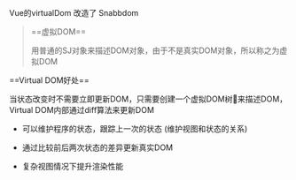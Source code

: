 Vue的virtualDom 改造了 Snabbdom



> ==虚拟DOM==
>
> 用普通的SJ对象来描述DOM对象，由于不是真实DOM对象，所以称之为虚拟DOM



==Virtual DOM好处==

当状态改变时不需要立即更新DOM，只需要创建一个虚拟DOM树🌲来描述DOM，Virtual DOM内部通过diff算法来更新DOM

- 可以维护程序的状态，跟踪上一次的状态 (维护视图和状态的关系)
- 通过比较前后两次状态的差异更新真实DOM

- 复杂视图情况下提升渲染性能